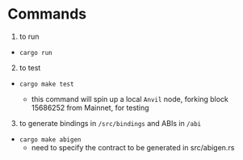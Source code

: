 # Commands
1. to run
- `cargo run`

2. to test

- `cargo make test`

  - this command will spin up a local `Anvil` node, forking block 15686252 from Mainnet, for testing

3. to generate bindings in `/src/bindings` and ABIs in `/abi`

- `cargo make abigen`
  * need to specify the contract to be generated in src/abigen.rs
